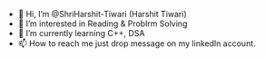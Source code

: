 - 👋 Hi, I’m @ShriHarshit-Tiwari (Harshit Tiwari)
- 👀 I’m interested in Reading & Problrm Solving
- 🌱 I’m currently learning C++, DSA
- 📫 How to reach me just drop message on my linkedln account.

<!---
ShriHarshit-Tiwari/ShriHarshit-Tiwari is a ✨ special ✨ repository because its `README.md` (this file) appears on your GitHub profile.
You can click the Preview link to take a look at your changes.
--->
